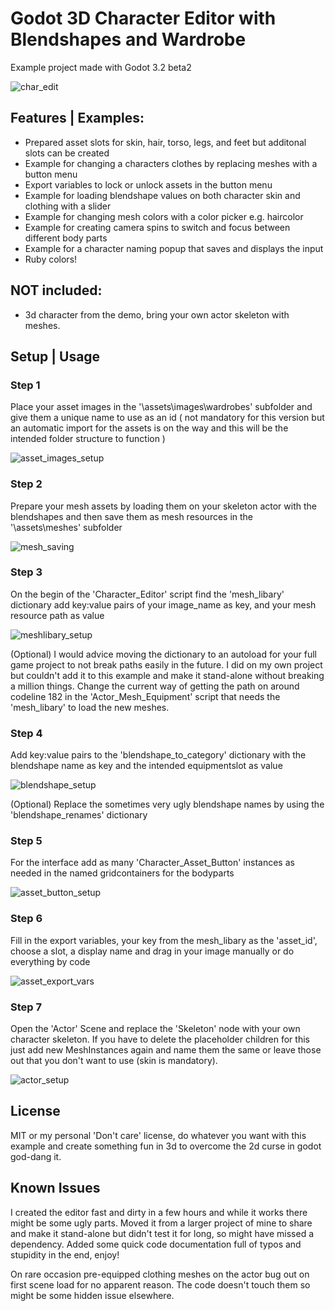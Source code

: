 
# Godot 3D Character Editor with Blendshapes and Wardrobe
Example project made with Godot 3.2 beta2

![char_edit](https://user-images.githubusercontent.com/52464204/71067042-24782d00-2174-11ea-8abb-94a12e33e434.gif)

## Features | Examples:

- Prepared asset slots for skin, hair, torso, legs, and feet but additonal slots can be created
- Example for changing a characters clothes by replacing meshes with a button menu
- Export variables to lock or unlock assets in the button menu
- Example for loading blendshape values on both character skin and clothing with a slider
- Example for changing mesh colors with a color picker e.g. haircolor
- Example for creating camera spins to switch and focus between different body parts
- Example for a character naming popup that saves and displays the input
- Ruby colors!

## NOT included:
- 3d character from the demo, bring your own actor skeleton with meshes.

## Setup | Usage

### Step 1
Place your asset images in the '\assets\images\wardrobes' subfolder and give them a unique name to use as an id
( not mandatory for this version but an automatic import for the assets is on the way and this will be the intended folder structure to function )

![asset_images_setup](https://user-images.githubusercontent.com/52464204/71061545-921e5c00-2168-11ea-896e-4270e87f576f.jpg)

### Step 2
Prepare your mesh assets by loading them on your skeleton actor with the blendshapes and then save them as mesh resources in the '\assets\meshes' subfolder

![mesh_saving](https://user-images.githubusercontent.com/52464204/71061779-18d33900-2169-11ea-860e-a0a5fcf07c4b.jpg)

### Step 3
On the begin of the 'Character_Editor' script find the 'mesh_libary' dictionary add key:value pairs of your image_name as key, and your mesh resource path as value

![meshlibary_setup](https://user-images.githubusercontent.com/52464204/71061582-9cd8f100-2168-11ea-8ee1-7bf97791cb8d.jpg)

(Optional) I would advice moving the dictionary to an autoload for your full game project to not break paths easily in the future. I did on my own project but couldn't add it to this example and make it stand-alone without breaking a million things. Change the current way of getting the path on around codeline 182 in the 'Actor_Mesh_Equipment' script that needs the 'mesh_libary' to load the new meshes.

### Step 4
Add key:value pairs to the 'blendshape_to_category' dictionary with the blendshape name as key and the intended equipmentslot as value

![blendshape_setup](https://user-images.githubusercontent.com/52464204/71061559-977ba680-2168-11ea-8f93-9c924daa1178.jpg)

(Optional) Replace the sometimes very ugly blendshape names by using the 'blendshape_renames' dictionary

### Step 5
For the interface add as many 'Character_Asset_Button' instances as needed in the named gridcontainers for the bodyparts

![asset_button_setup](https://user-images.githubusercontent.com/52464204/71061535-8cc11180-2168-11ea-8845-5f46cd045b52.jpg)

### Step 6
Fill in the export variables, your key from the mesh_libary as the 'asset_id', choose a slot, a display name and drag in your image manually or do everything by code

![asset_export_vars](https://user-images.githubusercontent.com/52464204/71061670-de699c00-2168-11ea-8915-5241aee989c7.jpg)

### Step 7
Open the 'Actor' Scene and replace the 'Skeleton' node with your own character skeleton. If you have to delete the placeholder children for this just add new MeshInstances again and name them the same or leave those out that you don't want to use (skin is mandatory).

![actor_setup](https://user-images.githubusercontent.com/52464204/71070014-3066ed80-217a-11ea-9dec-eefacbe79d5c.jpg)


## License
MIT or my personal 'Don't care' license, do whatever you want with this example and create something fun in 3d to overcome the 2d curse in godot god-dang it.
## Known Issues
I created the editor fast and dirty in a few hours and while it works there might be some ugly parts. Moved it from a larger project of mine to share and make it stand-alone but didn't test it for long, so might have missed a dependency. Added some quick code documentation full of typos and stupidity in the end, enjoy!

On rare occasion pre-equipped clothing meshes on the actor bug out on first scene load for no apparent reason. The code doesn't touch them so might be some hidden issue elsewhere.
